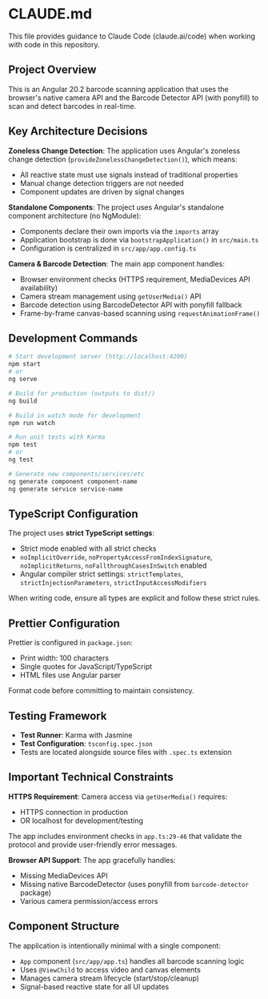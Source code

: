 # CLAUDE.md

This file provides guidance to Claude Code (claude.ai/code) when working with code in this repository.

## Project Overview

This is an Angular 20.2 barcode scanning application that uses the browser's native camera API and the Barcode Detector API (with ponyfill) to scan and detect barcodes in real-time.

## Key Architecture Decisions

**Zoneless Change Detection**: The application uses Angular's zoneless change detection (`provideZonelessChangeDetection()`), which means:
- All reactive state must use signals instead of traditional properties
- Manual change detection triggers are not needed
- Component updates are driven by signal changes

**Standalone Components**: The project uses Angular's standalone component architecture (no NgModule):
- Components declare their own imports via the `imports` array
- Application bootstrap is done via `bootstrapApplication()` in `src/main.ts`
- Configuration is centralized in `src/app/app.config.ts`

**Camera & Barcode Detection**: The main app component handles:
- Browser environment checks (HTTPS requirement, MediaDevices API availability)
- Camera stream management using `getUserMedia()` API
- Barcode detection using BarcodeDetector API with ponyfill fallback
- Frame-by-frame canvas-based scanning using `requestAnimationFrame()`

## Development Commands

```bash
# Start development server (http://localhost:4200)
npm start
# or
ng serve

# Build for production (outputs to dist/)
ng build

# Build in watch mode for development
npm run watch

# Run unit tests with Karma
npm test
# or
ng test

# Generate new components/services/etc
ng generate component component-name
ng generate service service-name
```

## TypeScript Configuration

The project uses **strict TypeScript settings**:
- Strict mode enabled with all strict checks
- `noImplicitOverride`, `noPropertyAccessFromIndexSignature`, `noImplicitReturns`, `noFallthroughCasesInSwitch` enabled
- Angular compiler strict settings: `strictTemplates`, `strictInjectionParameters`, `strictInputAccessModifiers`

When writing code, ensure all types are explicit and follow these strict rules.

## Prettier Configuration

Prettier is configured in `package.json`:
- Print width: 100 characters
- Single quotes for JavaScript/TypeScript
- HTML files use Angular parser

Format code before committing to maintain consistency.

## Testing Framework

- **Test Runner**: Karma with Jasmine
- **Test Configuration**: `tsconfig.spec.json`
- Tests are located alongside source files with `.spec.ts` extension

## Important Technical Constraints

**HTTPS Requirement**: Camera access via `getUserMedia()` requires:
- HTTPS connection in production
- OR localhost for development/testing

The app includes environment checks in `app.ts:29-46` that validate the protocol and provide user-friendly error messages.

**Browser API Support**: The app gracefully handles:
- Missing MediaDevices API
- Missing native BarcodeDetector (uses ponyfill from `barcode-detector` package)
- Various camera permission/access errors

## Component Structure

The application is intentionally minimal with a single component:
- `App` component (`src/app/app.ts`) handles all barcode scanning logic
- Uses `@ViewChild` to access video and canvas elements
- Manages camera stream lifecycle (start/stop/cleanup)
- Signal-based reactive state for all UI updates
